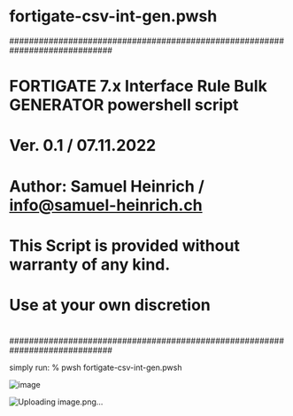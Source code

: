 # fortigate-csv-int-gen.pwsh

#############################################################################
#
#	FORTIGATE 7.x Interface Rule Bulk GENERATOR powershell script
#
#	Ver. 0.1 / 07.11.2022
#	Author: Samuel Heinrich / info@samuel-heinrich.ch
#
#	This Script is provided without warranty of any kind.
#	Use at your own discretion
#
#############################################################################


simply run:
 % pwsh fortigate-csv-int-gen.pwsh
 
 
 
![image](https://user-images.githubusercontent.com/16579232/200342165-f83f1c3b-0c11-44c1-a2d0-ca80c7288694.png)


![Uploading image.png…]()
